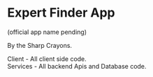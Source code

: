 # Expert Finder App
(official app name pending)

By the Sharp Crayons.

Client - All client side code.\
Services - All backend Apis and Database code.